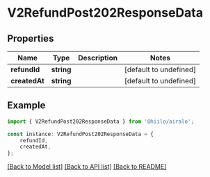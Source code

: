 # V2RefundPost202ResponseData


## Properties

Name | Type | Description | Notes
------------ | ------------- | ------------- | -------------
**refundId** | **string** |  | [default to undefined]
**createdAt** | **string** |  | [default to undefined]

## Example

```typescript
import { V2RefundPost202ResponseData } from '@hiilo/airalo';

const instance: V2RefundPost202ResponseData = {
    refundId,
    createdAt,
};
```

[[Back to Model list]](../README.md#documentation-for-models) [[Back to API list]](../README.md#documentation-for-api-endpoints) [[Back to README]](../README.md)
